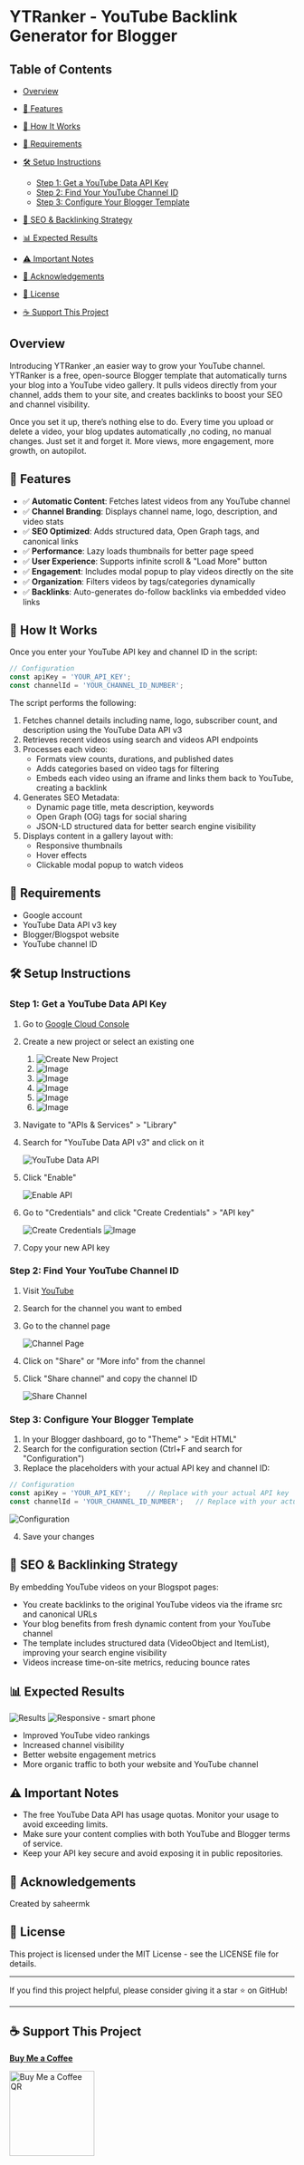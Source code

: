 # YTRanker - YouTube Backlink Generator for Blogger


## Table of Contents

* [Overview](#overview)
* [🚀 Features](#-Features)
* [🔧 How It Works](#-how-it-works)
* [📌 Requirements](#-requirements)
* [🛠️ Setup Instructions](#-setup-instructions)

  * [Step 1: Get a YouTube Data API Key](#step-1-get-a-youtube-data-api-key)
  * [Step 2: Find Your YouTube Channel ID](#step-2-find-your-youtube-channel-id)
  * [Step 3: Configure Your Blogger Template](#step-3-configure-your-blogger-template)
* [🧠 SEO & Backlinking Strategy](#-seo--backlinking-strategy)
* [📊 Expected Results](#-expected-results)
* [⚠️ Important Notes](#-important-notes)
* [🙏 Acknowledgements](-#acknowledgements)
* [📄 License](#-license)
* [☕ Support This Project](#-support-this-project)

   
## Overview

Introducing YTRanker ,an easier way to grow your YouTube channel.
YTRanker is a free, open-source Blogger template that automatically turns your blog into a YouTube video gallery. It pulls videos directly from your channel, adds them to your site, and creates backlinks to boost your SEO and channel visibility.

Once you set it up, there’s nothing else to do. Every time you upload or delete a video, your blog updates automatically ,no coding, no manual changes.
Just set it and forget it. More views, more engagement, more growth, on autopilot.

## 🚀 Features

- ✅ **Automatic Content**: Fetches latest videos from any YouTube channel
- ✅ **Channel Branding**: Displays channel name, logo, description, and video stats
- ✅ **SEO Optimized**: Adds structured data, Open Graph tags, and canonical links
- ✅ **Performance**: Lazy loads thumbnails for better page speed
- ✅ **User Experience**: Supports infinite scroll & "Load More" button
- ✅ **Engagement**: Includes modal popup to play videos directly on the site
- ✅ **Organization**: Filters videos by tags/categories dynamically
- ✅ **Backlinks**: Auto-generates do-follow backlinks via embedded video links

## 🔧 How It Works

Once you enter your YouTube API key and channel ID in the script:

```javascript
// Configuration
const apiKey = 'YOUR_API_KEY';
const channelId = 'YOUR_CHANNEL_ID_NUMBER';
```

The script performs the following:

1. Fetches channel details including name, logo, subscriber count, and description using the YouTube Data API v3
2. Retrieves recent videos using search and videos API endpoints
3. Processes each video:
   - Formats view counts, durations, and published dates
   - Adds categories based on video tags for filtering
   - Embeds each video using an iframe and links them back to YouTube, creating a backlink
4. Generates SEO Metadata:
   - Dynamic page title, meta description, keywords
   - Open Graph (OG) tags for social sharing
   - JSON-LD structured data for better search engine visibility
5. Displays content in a gallery layout with:
   - Responsive thumbnails
   - Hover effects
   - Clickable modal popup to watch videos

## 📌 Requirements

- Google account
- YouTube Data API v3 key
- Blogger/Blogspot website
- YouTube channel ID

## 🛠️ Setup Instructions

### Step 1: Get a YouTube Data API Key

1. Go to [Google Cloud Console](https://console.cloud.google.com/)
2. Create a new project or select an existing one
   
   1. ![Create New Project](https://github.com/user-attachments/assets/89a5cbe2-e7ec-4b07-90b3-119df471f9f4)
   2. ![Image](https://github.com/user-attachments/assets/3996a1ba-c5ec-4e3c-967c-37eb9a5d6762)
   3. ![Image](https://github.com/user-attachments/assets/01d7408e-4c9d-41ed-9c23-385f6f89f051)
   4. ![Image](https://github.com/user-attachments/assets/8a3e68ef-bf51-49c9-b753-26090f0ae4f4)
   5. ![Image](https://github.com/user-attachments/assets/ebdccd08-3be7-4c1a-abe8-45a1f64809e1)
   6. ![Image](https://github.com/user-attachments/assets/78036bdb-db88-4dd8-8a40-f3ad78fb20c3)


3. Navigate to "APIs & Services" > "Library"
4. Search for "YouTube Data API v3" and click on it
   
   ![YouTube Data API](https://github.com/user-attachments/assets/75173a40-f0e3-4d37-a856-5234a36f062e)

5. Click "Enable"
   
   ![Enable API](https://github.com/user-attachments/assets/99b228c5-750b-4e34-9a33-7e1cdfb7b853)

6. Go to "Credentials" and click "Create Credentials" > "API key"
   
   ![Create Credentials](https://github.com/user-attachments/assets/93e58848-7979-4a46-a5fc-fbc6ff86be48)
   ![Image](https://github.com/user-attachments/assets/5168bad0-ade6-45eb-8cc0-614ce85cca2a)


7. Copy your new API key

### Step 2: Find Your YouTube Channel ID

1. Visit [YouTube](https://www.youtube.com/)
2. Search for the channel you want to embed
3. Go to the channel page
   
   ![Channel Page](https://github.com/user-attachments/assets/3d210e4b-2b99-4ae5-9978-d72ef17b753c)

4. Click on "Share" or "More info" from the channel
5. Click "Share channel" and copy the channel ID
   
   ![Share Channel](https://github.com/user-attachments/assets/8e0fe184-3f8d-4f5b-a692-dc01204be5f4)

### Step 3: Configure Your Blogger Template

1. In your Blogger dashboard, go to "Theme" > "Edit HTML"
2. Search for the configuration section (Ctrl+F and search for "Configuration")
3. Replace the placeholders with your actual API key and channel ID:

```javascript
// Configuration
const apiKey = 'YOUR_API_KEY';    // Replace with your actual API key
const channelId = 'YOUR_CHANNEL_ID_NUMBER';   // Replace with your actual channel ID
```

![Configuration](https://github.com/user-attachments/assets/e2180912-0ca5-4321-81b6-82a90cce51cb)

4. Save your changes

## 🧠 SEO & Backlinking Strategy

By embedding YouTube videos on your Blogspot pages:

- You create backlinks to the original YouTube videos via the iframe src and canonical URLs
- Your blog benefits from fresh dynamic content from your YouTube channel
- The template includes structured data (VideoObject and ItemList), improving your search engine visibility
- Videos increase time-on-site metrics, reducing bounce rates

## 📊 Expected Results


![Results](https://github.com/user-attachments/assets/b7ca0d21-c2c8-4677-9eca-d5790f83f52c)
![Responsive - smart phone](https://github.com/user-attachments/assets/32ef6ecc-73c0-43ea-8f78-e7d1a9e86935)


- Improved YouTube video rankings
- Increased channel visibility
- Better website engagement metrics
- More organic traffic to both your website and YouTube channel

## ⚠️ Important Notes

- The free YouTube Data API has usage quotas. Monitor your usage to avoid exceeding limits.
- Make sure your content complies with both YouTube and Blogger terms of service.
- Keep your API key secure and avoid exposing it in public repositories.

## 🙏 Acknowledgements

Created by saheermk

## 📄 License

This project is licensed under the MIT License - see the LICENSE file for details.

---

If you find this project helpful, please consider giving it a star ⭐ on GitHub!

---

## ☕ Support This Project

[**Buy Me a Coffee**](https://buymeacoffee.com/saheermk)

<a href="https://buymeacoffee.com/saheermk/"><img src="https://github.com/user-attachments/assets/c22c58cc-8ae2-4c35-bc41-4c6e8ffe99fc" alt="Buy Me a Coffee QR" width="150"/></a>

